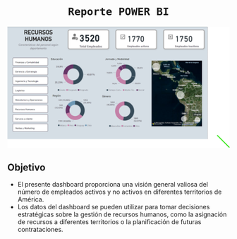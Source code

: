 # <h1 align="center">**`Reporte POWER BI`**</h1>

![credit](DASHRRHH.png)

##  **Objetivo**
- El presente dashboard proporciona una visión general valiosa del número de empleados activos y no activos en diferentes territorios de América.
- Los datos del dashboard se pueden utilizar para tomar decisiones estratégicas sobre la gestión de recursos humanos, como la asignación de recursos a diferentes territorios o la planificación de futuras contrataciones.


